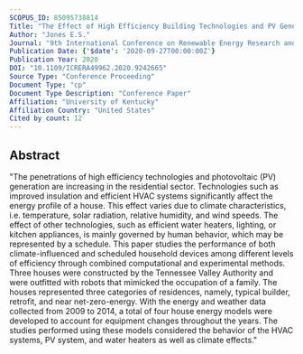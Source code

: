 ```yaml
---
SCOPUS_ID: 85095738814
Title: "The Effect of High Efficiency Building Technologies and PV Generation on the Energy Profiles for Typical US Residences"
Author: "Jones E.S."
Journal: "9th International Conference on Renewable Energy Research and Applications, ICRERA 2020"
Publication Date: {'$date': '2020-09-27T00:00:00Z'}
Publication Year: 2020
DOI: "10.1109/ICRERA49962.2020.9242665"
Source Type: "Conference Proceeding"
Document Type: "cp"
Document Type Description: "Conference Paper"
Affiliation: "University of Kentucky"
Affiliation Country: "United States"
Cited by count: 12
---
```


## Abstract
"The penetrations of high efficiency technologies and photovoltaic (PV) generation are increasing in the residential sector. Technologies such as improved insulation and efficient HVAC systems significantly affect the energy profile of a house. This effect varies due to climate characteristics, i.e. temperature, solar radiation, relative humidity, and wind speeds. The effect of other technologies, such as efficient water heaters, lighting, or kitchen appliances, is mainly governed by human behavior, which may be represented by a schedule. This paper studies the performance of both climate-influenced and scheduled household devices among different levels of efficiency through combined computational and experimental methods. Three houses were constructed by the Tennessee Valley Authority and were outfitted with robots that mimicked the occupation of a family. The houses represented three categories of residences, namely, typical builder, retrofit, and near net-zero-energy. With the energy and weather data collected from 2009 to 2014, a total of four house energy models were developed to account for equipment changes throughout the years. The studies performed using these models considered the behavior of the HVAC systems, PV system, and water heaters as well as climate effects."
